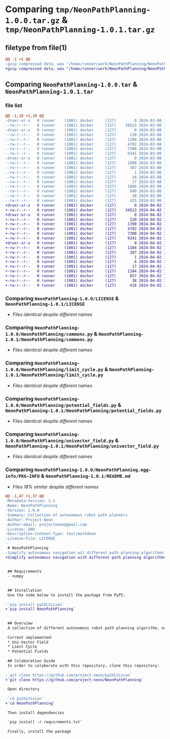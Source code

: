 # Comparing `tmp/NeonPathPlanning-1.0.0.tar.gz` & `tmp/NeonPathPlanning-1.0.1.tar.gz`

## filetype from file(1)

```diff
@@ -1 +1 @@
-gzip compressed data, was "/home/runner/work/NeonPathPlanning/NeonPathPlanning/dist/.tmp-5lgq3_7f/NeonPathPlanning-1.0.0.tar", last modified: Fri Mar  8 14:13:15 2024, max compression
+gzip compressed data, was "/home/runner/work/NeonPathPlanning/NeonPathPlanning/dist/.tmp-9cfehf7_/NeonPathPlanning-1.0.1.tar", last modified: Tue Apr  2 14:17:02 2024, max compression
```

## Comparing `NeonPathPlanning-1.0.0.tar` & `NeonPathPlanning-1.0.1.tar`

### file list

```diff
@@ -1,18 +1,18 @@
-drwxr-xr-x   0 runner    (1001) docker     (127)        0 2024-03-08 14:13:15.000000 NeonPathPlanning-1.0.0/
--rw-r--r--   0 runner    (1001) docker     (127)    34523 2024-03-08 14:13:11.000000 NeonPathPlanning-1.0.0/LICENSE
-drwxr-xr-x   0 runner    (1001) docker     (127)        0 2024-03-08 14:13:15.000000 NeonPathPlanning-1.0.0/NeonPathPlanning/
--rw-r--r--   0 runner    (1001) docker     (127)      120 2024-03-08 14:13:11.000000 NeonPathPlanning-1.0.0/NeonPathPlanning/__init__.py
--rw-r--r--   0 runner    (1001) docker     (127)     1390 2024-03-08 14:13:11.000000 NeonPathPlanning-1.0.0/NeonPathPlanning/commons.py
--rw-r--r--   0 runner    (1001) docker     (127)     4702 2024-03-08 14:13:11.000000 NeonPathPlanning-1.0.0/NeonPathPlanning/limit_cycle.py
--rw-r--r--   0 runner    (1001) docker     (127)     7300 2024-03-08 14:13:11.000000 NeonPathPlanning-1.0.0/NeonPathPlanning/potential_fields.py
--rw-r--r--   0 runner    (1001) docker     (127)     9341 2024-03-08 14:13:11.000000 NeonPathPlanning-1.0.0/NeonPathPlanning/univector_field.py
-drwxr-xr-x   0 runner    (1001) docker     (127)        0 2024-03-08 14:13:15.000000 NeonPathPlanning-1.0.0/NeonPathPlanning.egg-info/
--rw-r--r--   0 runner    (1001) docker     (127)     1088 2024-03-08 14:13:15.000000 NeonPathPlanning-1.0.0/NeonPathPlanning.egg-info/PKG-INFO
--rw-r--r--   0 runner    (1001) docker     (127)      387 2024-03-08 14:13:15.000000 NeonPathPlanning-1.0.0/NeonPathPlanning.egg-info/SOURCES.txt
--rw-r--r--   0 runner    (1001) docker     (127)        1 2024-03-08 14:13:15.000000 NeonPathPlanning-1.0.0/NeonPathPlanning.egg-info/dependency_links.txt
--rw-r--r--   0 runner    (1001) docker     (127)       16 2024-03-08 14:13:15.000000 NeonPathPlanning-1.0.0/NeonPathPlanning.egg-info/requires.txt
--rw-r--r--   0 runner    (1001) docker     (127)       17 2024-03-08 14:13:15.000000 NeonPathPlanning-1.0.0/NeonPathPlanning.egg-info/top_level.txt
--rw-r--r--   0 runner    (1001) docker     (127)     1088 2024-03-08 14:13:15.000000 NeonPathPlanning-1.0.0/PKG-INFO
--rw-r--r--   0 runner    (1001) docker     (127)      840 2024-03-08 14:13:11.000000 NeonPathPlanning-1.0.0/README.md
--rw-r--r--   0 runner    (1001) docker     (127)       38 2024-03-08 14:13:15.000000 NeonPathPlanning-1.0.0/setup.cfg
--rw-r--r--   0 runner    (1001) docker     (127)      425 2024-03-08 14:13:11.000000 NeonPathPlanning-1.0.0/setup.py
+drwxr-xr-x   0 runner    (1001) docker     (127)        0 2024-04-02 14:17:02.000000 NeonPathPlanning-1.0.1/
+-rw-r--r--   0 runner    (1001) docker     (127)    34523 2024-04-02 14:16:57.000000 NeonPathPlanning-1.0.1/LICENSE
+drwxr-xr-x   0 runner    (1001) docker     (127)        0 2024-04-02 14:17:02.000000 NeonPathPlanning-1.0.1/NeonPathPlanning/
+-rw-r--r--   0 runner    (1001) docker     (127)      120 2024-04-02 14:16:57.000000 NeonPathPlanning-1.0.1/NeonPathPlanning/__init__.py
+-rw-r--r--   0 runner    (1001) docker     (127)     1390 2024-04-02 14:16:57.000000 NeonPathPlanning-1.0.1/NeonPathPlanning/commons.py
+-rw-r--r--   0 runner    (1001) docker     (127)     4702 2024-04-02 14:16:57.000000 NeonPathPlanning-1.0.1/NeonPathPlanning/limit_cycle.py
+-rw-r--r--   0 runner    (1001) docker     (127)     7300 2024-04-02 14:16:57.000000 NeonPathPlanning-1.0.1/NeonPathPlanning/potential_fields.py
+-rw-r--r--   0 runner    (1001) docker     (127)     9341 2024-04-02 14:16:57.000000 NeonPathPlanning-1.0.1/NeonPathPlanning/univector_field.py
+drwxr-xr-x   0 runner    (1001) docker     (127)        0 2024-04-02 14:17:02.000000 NeonPathPlanning-1.0.1/NeonPathPlanning.egg-info/
+-rw-r--r--   0 runner    (1001) docker     (127)     1104 2024-04-02 14:17:02.000000 NeonPathPlanning-1.0.1/NeonPathPlanning.egg-info/PKG-INFO
+-rw-r--r--   0 runner    (1001) docker     (127)      387 2024-04-02 14:17:02.000000 NeonPathPlanning-1.0.1/NeonPathPlanning.egg-info/SOURCES.txt
+-rw-r--r--   0 runner    (1001) docker     (127)        1 2024-04-02 14:17:02.000000 NeonPathPlanning-1.0.1/NeonPathPlanning.egg-info/dependency_links.txt
+-rw-r--r--   0 runner    (1001) docker     (127)        6 2024-04-02 14:17:02.000000 NeonPathPlanning-1.0.1/NeonPathPlanning.egg-info/requires.txt
+-rw-r--r--   0 runner    (1001) docker     (127)       17 2024-04-02 14:17:02.000000 NeonPathPlanning-1.0.1/NeonPathPlanning.egg-info/top_level.txt
+-rw-r--r--   0 runner    (1001) docker     (127)     1104 2024-04-02 14:17:02.000000 NeonPathPlanning-1.0.1/PKG-INFO
+-rw-r--r--   0 runner    (1001) docker     (127)      857 2024-04-02 14:16:57.000000 NeonPathPlanning-1.0.1/README.md
+-rw-r--r--   0 runner    (1001) docker     (127)       38 2024-04-02 14:17:02.000000 NeonPathPlanning-1.0.1/setup.cfg
+-rw-r--r--   0 runner    (1001) docker     (127)      416 2024-04-02 14:16:57.000000 NeonPathPlanning-1.0.1/setup.py
```

### Comparing `NeonPathPlanning-1.0.0/LICENSE` & `NeonPathPlanning-1.0.1/LICENSE`

 * *Files identical despite different names*

### Comparing `NeonPathPlanning-1.0.0/NeonPathPlanning/commons.py` & `NeonPathPlanning-1.0.1/NeonPathPlanning/commons.py`

 * *Files identical despite different names*

### Comparing `NeonPathPlanning-1.0.0/NeonPathPlanning/limit_cycle.py` & `NeonPathPlanning-1.0.1/NeonPathPlanning/limit_cycle.py`

 * *Files identical despite different names*

### Comparing `NeonPathPlanning-1.0.0/NeonPathPlanning/potential_fields.py` & `NeonPathPlanning-1.0.1/NeonPathPlanning/potential_fields.py`

 * *Files identical despite different names*

### Comparing `NeonPathPlanning-1.0.0/NeonPathPlanning/univector_field.py` & `NeonPathPlanning-1.0.1/NeonPathPlanning/univector_field.py`

 * *Files identical despite different names*

### Comparing `NeonPathPlanning-1.0.0/NeonPathPlanning.egg-info/PKG-INFO` & `NeonPathPlanning-1.0.1/README.md`

 * *Files 18% similar despite different names*

```diff
@@ -1,47 +1,37 @@
-Metadata-Version: 2.1
-Name: NeonPathPlanning
-Version: 1.0.0
-Summary: Collection of autonomous robot path planners
-Author: Project-Neon
-Author-email: projectneon@gmail.com
-License: GNU
-Description-Content-Type: text/markdown
-License-File: LICENSE
-
 # NeonPathPlanning
-Simplify autonomous navigation wit different path planning algorithms
+Simplify autonomous navigation with different path planning algorithms
 
 
 ## Requirements
 - numpy
 
 
 ## Installation
 Use the code below to install the package from PyPI:
 
-`pip install pySSLVision`
+`pip install NeonPathPlanning`
 
 
 ## Overview
 A collection of different autonomous robot path planning algorithm, originally thought to be used on soccer robotics.
 
 Current implemented:
 * Uni-Vector Field
 * Limit Cycle
 * Potential Fields
 
 ## Colaboration Guide
 In order to colaborate with this repository, clone this repository:
 
-`git clone https://github.com/project-neon/pySSLVision`
+`git clone https://github.com/project-neon/NeonPathPlanning`
 
 Open directory
 
-`cd pySSLVision`
+`cd NeonPathPlanning`
 
 Then install dependencies
 
 `pip install -r requirements.txt`
 
 Finally, install the package
```

